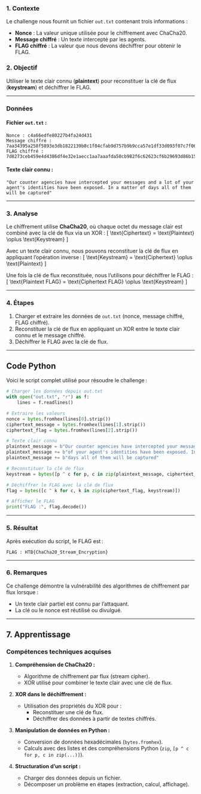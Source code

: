 

### **1. Contexte**
Le challenge nous fournit un fichier `out.txt` contenant trois informations :
- **Nonce** : La valeur unique utilisée pour le chiffrement avec ChaCha20.
- **Message chiffré** : Un texte intercepté par les agents.
- **FLAG chiffré** : La valeur que nous devons déchiffrer pour obtenir le FLAG.

### **2. Objectif**
Utiliser le texte clair connu (**plaintext**) pour reconstituer la clé de flux (**keystream**) et déchiffrer le FLAG.

---

### **Données**

#### **Fichier `out.txt` :**
```
Nonce : c4a66edfe80227b4fa24d431
Message chiffré : 7aa34395a258f5893e3db1822139b8c1f04cfab9d757b9b9cca57e1df33d093f07c7f06e06bb6293676f9060a838ea138b6bc9f20b08afeb73120506e2ce7b9b9dcd9e4a421584cfaba2481132dfbdf4216e98e3facec9ba199ca3a97641e9ca9782868d0222a1d7c0d3119b867edaf2e72e2a6f7d344df39a14edc39cb6f960944ddac2aaef324827c36cba67dcb76b22119b43881a3f1262752990
FLAG chiffré : 7d8273ceb459e4d4386df4e32e1aecc1aa7aaafda50cb982f6c62623cf6b29693d86b15457aa76ac7e2eef6cf814ae3a8d39c7
```

#### **Texte clair connu :**
```plaintext
"Our counter agencies have intercepted your messages and a lot of your agent's identities have been exposed. In a matter of days all of them will be captured"
```

---

### **3. Analyse**
Le chiffrement utilise **ChaCha20**, où chaque octet du message clair est combiné avec la clé de flux via un XOR :
\[
\text{Ciphertext} = \text{Plaintext} \oplus \text{Keystream}
\]

Avec un texte clair connu, nous pouvons reconstituer la clé de flux en appliquant l’opération inverse :
\[
\text{Keystream} = \text{Ciphertext} \oplus \text{Plaintext}
\]

Une fois la clé de flux reconstituée, nous l’utilisons pour déchiffrer le FLAG :
\[
\text{Plaintext FLAG} = \text{Ciphertext FLAG} \oplus \text{Keystream}
\]

---

### **4. Étapes**
1. Charger et extraire les données de `out.txt` (nonce, message chiffré, FLAG chiffré).
2. Reconstituer la clé de flux en appliquant un XOR entre le texte clair connu et le message chiffré.
3. Déchiffrer le FLAG avec la clé de flux.

---

## **Code Python**

Voici le script complet utilisé pour résoudre le challenge :

```python
# Charger les données depuis out.txt
with open("out.txt", "r") as f:
    lines = f.readlines()

# Extraire les valeurs
nonce = bytes.fromhex(lines[0].strip())
ciphertext_message = bytes.fromhex(lines[1].strip())
ciphertext_flag = bytes.fromhex(lines[2].strip())

# Texte clair connu
plaintext_message = b"Our counter agencies have intercepted your messages and a lot "
plaintext_message += b"of your agent's identities have been exposed. In a matter of "
plaintext_message += b"days all of them will be captured"

# Reconstituer la clé de flux
keystream = bytes([p ^ c for p, c in zip(plaintext_message, ciphertext_message)])

# Déchiffrer le FLAG avec la clé de flux
flag = bytes([c ^ k for c, k in zip(ciphertext_flag, keystream)])

# Afficher le FLAG
print("FLAG :", flag.decode())
```

---

### **5. Résultat**
Après exécution du script, le FLAG est :
```
FLAG : HTB{ChaCha20_Stream_Encryption}
```

---

### **6. Remarques**
Ce challenge démontre la vulnérabilité des algorithmes de chiffrement par flux lorsque :
- Un texte clair partiel est connu par l’attaquant.
- La clé ou le nonce est réutilisé ou divulgué.

---

## **7. Apprentissage**

### **Compétences techniques acquises**
1. **Compréhension de ChaCha20 :**
   - Algorithme de chiffrement par flux (stream cipher).
   - XOR utilisé pour combiner le texte clair avec une clé de flux.

2. **XOR dans le déchiffrement :**
   - Utilisation des propriétés du XOR pour :
     - Reconstituer une clé de flux.
     - Déchiffrer des données à partir de textes chiffrés.

3. **Manipulation de données en Python :**
   - Conversion de données hexadécimales (`bytes.fromhex`).
   - Calculs avec des listes et des compréhensions Python (`zip`, `[p ^ c for p, c in zip(...)]`).

4. **Structuration d’un script :**
   - Charger des données depuis un fichier.
   - Décomposer un problème en étapes (extraction, calcul, affichage).

